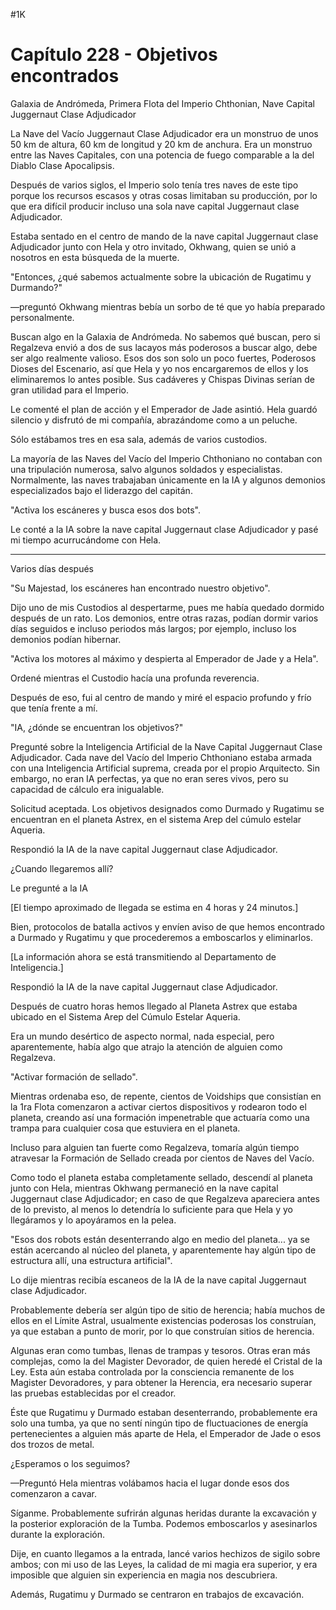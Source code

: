 
#1K 

# Capítulo 228 - Objetivos encontrados


Galaxia de Andrómeda, Primera Flota del Imperio Chthonian, Nave Capital Juggernaut Clase Adjudicador

La Nave del Vacío Juggernaut Clase Adjudicador era un monstruo de unos 50 km de altura, 60 km de longitud y 20 km de anchura. Era un monstruo entre las Naves Capitales, con una potencia de fuego comparable a la del Diablo Clase Apocalipsis.

Después de varios siglos, el Imperio solo tenía tres naves de este tipo porque los recursos escasos y otras cosas limitaban su producción, por lo que era difícil producir incluso una sola nave capital Juggernaut clase Adjudicador.

Estaba sentado en el centro de mando de la nave capital Juggernaut clase Adjudicador junto con Hela y otro invitado, Okhwang, quien se unió a nosotros en esta búsqueda de la muerte.

"Entonces, ¿qué sabemos actualmente sobre la ubicación de Rugatimu y Durmando?"

—preguntó Okhwang mientras bebía un sorbo de té que yo había preparado personalmente.

Buscan algo en la Galaxia de Andrómeda. No sabemos qué buscan, pero si Regalzeva envió a dos de sus lacayos más poderosos a buscar algo, debe ser algo realmente valioso. Esos dos son solo un poco fuertes, Poderosos Dioses del Escenario, así que Hela y yo nos encargaremos de ellos y los eliminaremos lo antes posible. Sus cadáveres y Chispas Divinas serían de gran utilidad para el Imperio.

Le comenté el plan de acción y el Emperador de Jade asintió. Hela guardó silencio y disfrutó de mi compañía, abrazándome como a un peluche.

Sólo estábamos tres en esa sala, además de varios custodios.

La mayoría de las Naves del Vacío del Imperio Chthoniano no contaban con una tripulación numerosa, salvo algunos soldados y especialistas. Normalmente, las naves trabajaban únicamente en la IA y algunos demonios especializados bajo el liderazgo del capitán.

"Activa los escáneres y busca esos dos bots".

Le conté a la IA sobre la nave capital Juggernaut clase Adjudicador y pasé mi tiempo acurrucándome con Hela.

***

Varios días después

"Su Majestad, los escáneres han encontrado nuestro objetivo".

Dijo uno de mis Custodios al despertarme, pues me había quedado dormido después de un rato. Los demonios, entre otras razas, podían dormir varios días seguidos e incluso periodos más largos; por ejemplo, incluso los demonios podían hibernar.

"Activa los motores al máximo y despierta al Emperador de Jade y a Hela".

Ordené mientras el Custodio hacía una profunda reverencia.

Después de eso, fui al centro de mando y miré el espacio profundo y frío que tenía frente a mí.

"IA, ¿dónde se encuentran los objetivos?"

Pregunté sobre la Inteligencia Artificial de la Nave Capital Juggernaut Clase Adjudicador. Cada nave del Vacío del Imperio Chthoniano estaba armada con una Inteligencia Artificial suprema, creada por el propio Arquitecto. Sin embargo, no eran IA perfectas, ya que no eran seres vivos, pero su capacidad de cálculo era inigualable.

Solicitud aceptada. Los objetivos designados como Durmado y Rugatimu se encuentran en el planeta Astrex, en el sistema Arep del cúmulo estelar Aqueria.

Respondió la IA de la nave capital Juggernaut clase Adjudicador.

¿Cuando llegaremos allí?

Le pregunté a la IA

[El tiempo aproximado de llegada se estima en 4 horas y 24 minutos.]

Bien, protocolos de batalla activos y envíen aviso de que hemos encontrado a Durmado y Rugatimu y que procederemos a emboscarlos y eliminarlos.

[La información ahora se está transmitiendo al Departamento de Inteligencia.]

Respondió la IA de la nave capital Juggernaut clase Adjudicador.

Después de cuatro horas hemos llegado al Planeta Astrex que estaba ubicado en el Sistema Arep del Cúmulo Estelar Aqueria.

Era un mundo desértico de aspecto normal, nada especial, pero aparentemente, había algo que atrajo la atención de alguien como Regalzeva.

"Activar formación de sellado".

Mientras ordenaba eso, de repente, cientos de Voidships que consistían en la 1ra Flota comenzaron a activar ciertos dispositivos y rodearon todo el planeta, creando así una formación impenetrable que actuaría como una trampa para cualquier cosa que estuviera en el planeta.

Incluso para alguien tan fuerte como Regalzeva, tomaría algún tiempo atravesar la Formación de Sellado creada por cientos de Naves del Vacío.

Como todo el planeta estaba completamente sellado, descendí al planeta junto con Hela, mientras Okhwang permaneció en la nave capital Juggernaut clase Adjudicador; en caso de que Regalzeva apareciera antes de lo previsto, al menos lo detendría lo suficiente para que Hela y yo llegáramos y lo apoyáramos en la pelea.

"Esos dos robots están desenterrando algo en medio del planeta... ya se están acercando al núcleo del planeta, y aparentemente hay algún tipo de estructura allí, una estructura artificial".

Lo dije mientras recibía escaneos de la IA de la nave capital Juggernaut clase Adjudicador.

Probablemente debería ser algún tipo de sitio de herencia; había muchos de ellos en el Límite Astral, usualmente existencias poderosas los construían, ya que estaban a punto de morir, por lo que construían sitios de herencia.

Algunas eran como tumbas, llenas de trampas y tesoros. Otras eran más complejas, como la del Magister Devorador, de quien heredé el Cristal de la Ley. Esta aún estaba controlada por la consciencia remanente de los Magister Devoradores, y para obtener la Herencia, era necesario superar las pruebas establecidas por el creador.

Éste que Rugatimu y Durmado estaban desenterrando, probablemente era solo una tumba, ya que no sentí ningún tipo de fluctuaciones de energía pertenecientes a alguien más aparte de Hela, el Emperador de Jade o esos dos trozos de metal.

¿Esperamos o los seguimos?

—Preguntó Hela mientras volábamos hacia el lugar donde esos dos comenzaron a cavar.

Síganme. Probablemente sufrirán algunas heridas durante la excavación y la posterior exploración de la Tumba. Podemos emboscarlos y asesinarlos durante la exploración.

Dije, en cuanto llegamos a la entrada, lancé varios hechizos de sigilo sobre ambos; con mi uso de las Leyes, la calidad de mi magia era superior, y era imposible que alguien sin experiencia en magia nos descubriera.

Además, Rugatimu y Durmado se centraron en trabajos de excavación.